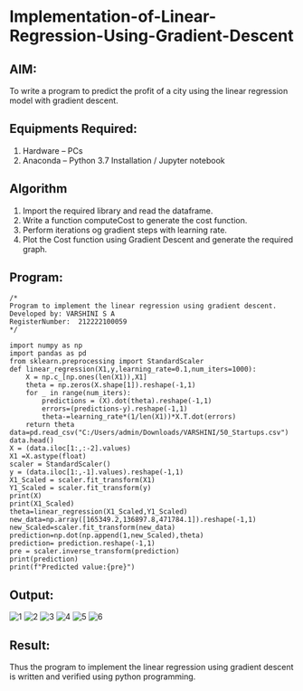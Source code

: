 # Implementation-of-Linear-Regression-Using-Gradient-Descent

## AIM:
To write a program to predict the profit of a city using the linear regression model with gradient descent.

## Equipments Required:
1. Hardware – PCs
2. Anaconda – Python 3.7 Installation / Jupyter notebook

## Algorithm

1. Import the required library and read the dataframe.
2. Write a function computeCost to generate the cost function.
3. Perform iterations og gradient steps with learning rate.
4. Plot the Cost function using Gradient Descent and generate the required graph.


## Program:
```
/*
Program to implement the linear regression using gradient descent.
Developed by: VARSHINI S A
RegisterNumber:  212222100059
*/
```
```
import numpy as np
import pandas as pd
from sklearn.preprocessing import StandardScaler
def linear_regression(X1,y,learning_rate=0.1,num_iters=1000):
    X = np.c_[np.ones(len(X1)),X1]
    theta = np.zeros(X.shape[1]).reshape(-1,1)
    for _ in range(num_iters):
        predictions = (X).dot(theta).reshape(-1,1)
        errors=(predictions-y).reshape(-1,1)
        theta-=learning_rate*(1/len(X1))*X.T.dot(errors)
    return theta
data=pd.read_csv("C:/Users/admin/Downloads/VARSHINI/50_Startups.csv")
data.head()
X = (data.iloc[1:,:-2].values)
X1 =X.astype(float)
scaler = StandardScaler()
y = (data.iloc[1:,-1].values).reshape(-1,1)
X1_Scaled = scaler.fit_transform(X1)
Y1_Scaled = scaler.fit_transform(y)
print(X)
print(X1_Scaled)
theta=linear_regression(X1_Scaled,Y1_Scaled)
new_data=np.array([165349.2,136897.8,471784.1]).reshape(-1,1)
new_Scaled=scaler.fit_transform(new_data)
prediction=np.dot(np.append(1,new_Scaled),theta)
prediction= prediction.reshape(-1,1)
pre = scaler.inverse_transform(prediction)
print(prediction)
print(f"Predicted value:{pre}")
```

## Output:

![1](https://github.com/VARSHINI22009118/Implementation-of-Linear-Regression-Using-Gradient-Descent/assets/119401150/48a477c7-c5a9-4ff3-946a-1cb08a30ed3f)
![2](https://github.com/VARSHINI22009118/Implementation-of-Linear-Regression-Using-Gradient-Descent/assets/119401150/2183a3df-f122-46d4-bd31-45085e3b560a)
![3](https://github.com/VARSHINI22009118/Implementation-of-Linear-Regression-Using-Gradient-Descent/assets/119401150/f528b30f-2408-4b8f-ab53-568a64f54e7a)
![4](https://github.com/VARSHINI22009118/Implementation-of-Linear-Regression-Using-Gradient-Descent/assets/119401150/b8b34d95-274e-4703-8fc1-13e3afd98971)
![5](https://github.com/VARSHINI22009118/Implementation-of-Linear-Regression-Using-Gradient-Descent/assets/119401150/2f22e471-c3bc-4139-8feb-dd3a89aa26a6)
![6](https://github.com/VARSHINI22009118/Implementation-of-Linear-Regression-Using-Gradient-Descent/assets/119401150/f654cb18-ef63-470c-8177-a58d06ed87ad)



## Result:
Thus the program to implement the linear regression using gradient descent is written and verified using python programming.
